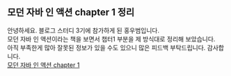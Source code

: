 ## 모던 자바 인 액션 chapter 1 정리
안녕하세요. 블로그 스터디 3기에 참가하게 된 홍우범입니다. <br>
모던 자바 인 액션이라는 책을 보면서 챕터1 부분을 제 방식대로 정리해 보았습니다.<br>
아직 부족한게 많아 잘못된 정보가 있을 수도 있으니 많은 피드백 부탁드립니다. 감사합니다.<br>
[모던 자바 인 액션 chapter 1](https://www.notion.so/Chapter1-8-9-10-11-d78db10761e44b8db2bc3f471c6befe4)
